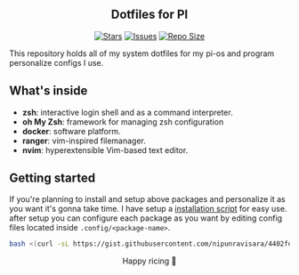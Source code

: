 <p align="center">
  <h2 align="center">Dotfiles for PI</h2>
</p>

<p align="center">
	<a href="https://github.com/nipunravisara/pidotfiles/stargazers">
		<img alt="Stars" src="https://img.shields.io/github/stars/nipunravisara/pidotfiles?style=for-the-badge&logo=starship&color=C9CBFF&logoColor=D9E0EE&labelColor=302D41"></a>
	<a href="https://github.com/nipunravisara/pidotfiles/issues">
		<img alt="Issues" src="https://img.shields.io/github/issues/nipunravisara/pidotfiles?style=for-the-badge&logo=bilibili&color=F5E0DC&logoColor=D9E0EE&labelColor=302D41"></a>
	<a href="https://github.com/nipunravisara/pidotfiles">
		<img alt="Repo Size" src="https://img.shields.io/github/repo-size/nipunravisara/pidotfiles?color=%23DDB6F2&label=SIZE&logo=codesandbox&style=for-the-badge&logoColor=D9E0EE&labelColor=302D41"/></a>
</p>

This repository holds all of my system dotfiles for my pi-os and program personalize configs I use.

## What's inside

- **zsh**: interactive login shell and as a command interpreter.
- **oh My Zsh**: framework for managing zsh configuration
- **docker**: software platform.
- **ranger**: vim-inspired filemanager.
- **nvim**: hyperextensible Vim-based text editor.

## Getting started

If you're planning to install and setup above packages and personalize it as you want it's gonna take time. I have setup a [installation script](https://gist.github.com/nipunravisara/4402fd4dc0e75091b190526f59307629) for easy use. after setup you can configure each package as you want by editing config files located inside `.config/<package-name>`.

```sh
bash <(curl -sL https://gist.githubusercontent.com/nipunravisara/4402fd4dc0e75091b190526f59307629/raw/dc81fbfe770ba4ad636ac3c89cabc5163eed4913/pi-setup-script.sh)
```

<div align="center">
Happy ricing 🤘
</div>
